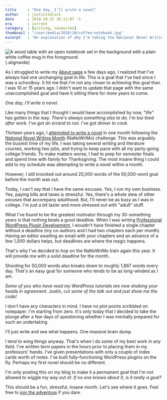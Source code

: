 ```yaml
---
title     : "One day, I'll write a novel"
author    : justintadlock
date      : 2018-10-31 16:11:07 -5
era       : current
category  : [writing, nanowrimo]
thumbnail : "/user/media/2018/10/coffee-notebook.jpg"
excerpt   : "An explanation of why I'm taking the National Novel Writing Month challenge this year."
---
```


![A wood table with an open notebook set in the background with a plain white coffee mug in the foreground.](http://justintadlock.com/user/media/2018/10/coffee-notebook.jpg){.alignwide}

As I struggled to write my [About page](http://justintadlock.com/about) a few days ago, I realized that I've always had one unchanging goal in life.  This is a goal that I've had since I was a schoolboy.  It hit me that I'm not any closer to achieving this goal than I was 10 or 15 years ago.  I didn't want to update that page with the same unaccomplished goal and have it sitting there for more years to come.

_One day, I'll write a novel._

Like many things that I thought I would have accomplished by now, "life" has gotten in the way.  _There's always something else to do.  I'm too tired after work.  I've got an errand to run.  I've got dinner to cook._

Thirteen years ago, I [attempted to write a novel](http://justintadlock.com/archives/2005/10/30/1666666666666666667-words-a-day) in one month following the [National Novel Writing Month](https://nanowrimo.org/) (NaNoWriMo) challenge.  This was arguably the busiest time of my life.  I was taking several writing and literature courses, working two jobs, and trying to keep pace with all my party-going college friends.  To make matters worse, I had to prep for semester finals and spend time with family for Thanksgiving.  The most insane thing I could add to my schedule was attempting to write a novel within a month.

However, I still knocked out around 25,000 words of the 50,000-word goal before the month was out.

Today, I can't say that I have the same excuses.  Yes, I run my own business.  Yes, paying bills and taxes is stressful.  Yes, there's a whole slew of other _excuses_ that accompany adulthood.  But, I'll never be as busy as I was in college.  I'm just a bit lazier and more stressed out with "adult" stuff.

What I've found to be the greatest motivator through my 30-something years is that nothing beats a good deadline.  When I was writing [Professional WordPress Plugin Development](http://justintadlock.com/plugindevbook), I wouldn't have finished a single chapter without a deadline (my co-authors and I had two chapters each per month).  Having an editor awaiting an email with your chapters and an advance of a few 1,000 dollars helps, but deadlines are where the magic happens.

That's why I've decided to hop on the NaNoWriMo train again this year.  It will provide me with a solid deadline for the month.

Shooting for 50,000 words also breaks down to roughly 1,667 words every day.  That's an easy goal for someone who tends to be as long-winded as I am.

_Some of you who have read my WordPress tutorials are now shaking your heads in agreement.  Justin, cut some of the talk out and just show me the code!_

I don't have any characters in mind.  I have no plot points scribbled on notepaper.  I'm starting from zero.  It's only today that I decided to take the plunge after a few days of questioning whether I was mentally prepared for such an undertaking.

I'll just write and see what happens.  One massive brain dump.

I tend to wing things anyway.  That's when I do some of my best work in any field.  I've written term papers in the hours prior to placing them in my professors' hands.  I've given presentations with only a couple of index cards worth of notes.  I've built fully-functioning WordPress plugins on the fly.  Perhaps my first novel should be no different.

I'm only posting this on my blog to make it a permanent goal that I'm not allowed to wiggle my way out of.  _If no one knows about it, is it really a goal?_

This should be a fun, stressful, insane month.  Let's see where it goes.  Feel free to [join the adventure](https://nanowrimo.org/ "National Novel Writing Month") if you dare.
